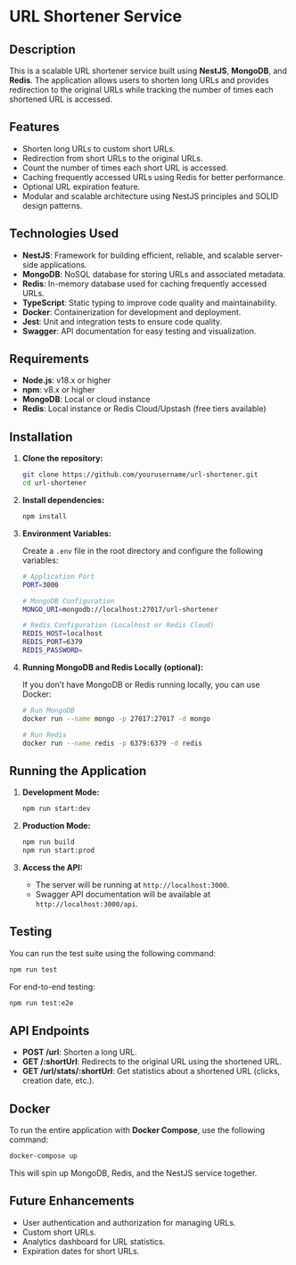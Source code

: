 # URL Shortener Service

## Description

This is a scalable URL shortener service built using **NestJS**, **MongoDB**, and **Redis**. The application allows users to shorten long URLs and provides redirection to the original URLs while tracking the number of times each shortened URL is accessed.

## Features

- Shorten long URLs to custom short URLs.
- Redirection from short URLs to the original URLs.
- Count the number of times each short URL is accessed.
- Caching frequently accessed URLs using Redis for better performance.
- Optional URL expiration feature.
- Modular and scalable architecture using NestJS principles and SOLID design patterns.

## Technologies Used

- **NestJS**: Framework for building efficient, reliable, and scalable server-side applications.
- **MongoDB**: NoSQL database for storing URLs and associated metadata.
- **Redis**: In-memory database used for caching frequently accessed URLs.
- **TypeScript**: Static typing to improve code quality and maintainability.
- **Docker**: Containerization for development and deployment.
- **Jest**: Unit and integration tests to ensure code quality.
- **Swagger**: API documentation for easy testing and visualization.

## Requirements

- **Node.js**: v18.x or higher
- **npm**: v8.x or higher
- **MongoDB**: Local or cloud instance
- **Redis**: Local instance or Redis Cloud/Upstash (free tiers available)

## Installation

1. **Clone the repository:**

   ```bash
   git clone https://github.com/yourusername/url-shortener.git
   cd url-shortener
   ```

2. **Install dependencies:**

   ```bash
   npm install
   ```

3. **Environment Variables:**

   Create a `.env` file in the root directory and configure the following variables:

   ```bash
   # Application Port
   PORT=3000

   # MongoDB Configuration
   MONGO_URI=mongodb://localhost:27017/url-shortener

   # Redis Configuration (Localhost or Redis Cloud)
   REDIS_HOST=localhost
   REDIS_PORT=6379
   REDIS_PASSWORD=
   ```

4. **Running MongoDB and Redis Locally (optional):**

   If you don’t have MongoDB or Redis running locally, you can use Docker:

   ```bash
   # Run MongoDB
   docker run --name mongo -p 27017:27017 -d mongo

   # Run Redis
   docker run --name redis -p 6379:6379 -d redis
   ```

## Running the Application

1. **Development Mode:**

   ```bash
   npm run start:dev
   ```

2. **Production Mode:**

   ```bash
   npm run build
   npm run start:prod
   ```

3. **Access the API:**
   - The server will be running at `http://localhost:3000`.
   - Swagger API documentation will be available at `http://localhost:3000/api`.

## Testing

You can run the test suite using the following command:

```bash
npm run test
```

For end-to-end testing:

```bash
npm run test:e2e
```

## API Endpoints

- **POST /url**: Shorten a long URL.
- **GET /:shortUrl**: Redirects to the original URL using the shortened URL.
- **GET /url/stats/:shortUrl**: Get statistics about a shortened URL (clicks, creation date, etc.).

## Docker

To run the entire application with **Docker Compose**, use the following command:

```bash
docker-compose up
```

This will spin up MongoDB, Redis, and the NestJS service together.

## Future Enhancements

- User authentication and authorization for managing URLs.
- Custom short URLs.
- Analytics dashboard for URL statistics.
- Expiration dates for short URLs.
